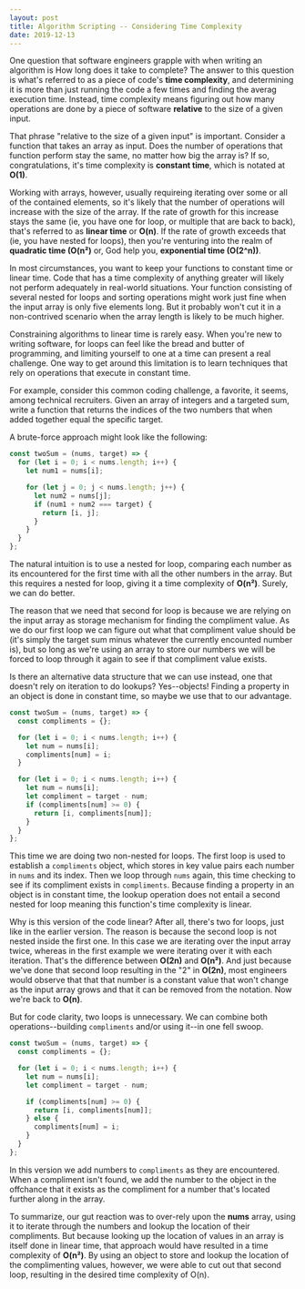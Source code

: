 ```yaml
---
layout: post
title: Algorithm Scripting -- Considering Time Complexity
date: 2019-12-13
---
```


One question that software engineers grapple with when writing an algorithm is How long does it take to complete? The answer to this question is what's referred to as a piece of code's **time complexity**, and determining it is more than just running the code a few times and finding the averag execution time. Instead, time complexity means figuring out how many operations are done by a piece of software **relative** to the size of a given input.

That phrase "relative to the size of a given input" is important. Consider a function that takes an array as input. Does the number of operations that function perform stay the same, no matter how big the array is? If so, congratulations, it's time complexity is **constant time**, which is notated at **O(1)**.

Working with arrays, however, usually requireing iterating over some or all of the contained elements, so it's likely that the number of operations will increase with the size of the array. If the rate of growth for this increase stays the same (ie, you have one for loop, or multiple that are back to back), that's referred to as **linear time** or **O(n)**. If the rate of growth exceeds that (ie, you have nested for loops), then you're venturing into the realm of **quadratic time (O(n&sup2;)** or, God help you, **exponential time (O(2^n))**.

In most circumstances, you want to keep your functions to constant time or linear time. Code that has a time complexity of anything greater will likely not perform adequately in real-world situations. Your function consisting of several nested for loops and sorting operations might work just fine when the input array is only five elements long. But it probably won't cut it in a non-contrived scenario when the array length is likely to be much higher.

Constraining algorithms to linear time is rarely easy. When you're new to writing software, for loops can feel like the bread and butter of programming, and limiting yourself to one at a time can present a real challenge. One way to get around this limitation is to learn techniques that rely on operations that execute in constant time.

For example, consider this common coding challenge, a favorite, it seems, among technical recruiters. Given an array of integers and a targeted sum, write a function that returns the indices of the two numbers that when added together equal the specific target.

A brute-force approach might look like the following:

```javascript
const twoSum = (nums, target) => {
  for (let i = 0; i < nums.length; i++) {
    let num1 = nums[i];

    for (let j = 0; j < nums.length; j++) {
      let num2 = nums[j];
      if (num1 + num2 === target) {
        return [i, j];
      }
    }
  }
};
```

The natural intuition is to use a nested for loop, comparing each number as its encountered for the first time with all the other numbers in the array. But this requires a nested for loop, giving it a time complexity of **O(n&sup2;)**. Surely, we can do better.

The reason that we need that second for loop is because we are relying on the input array as storage mechanism for finding the compliment value. As we do our first loop we can figure out what that compliment value should be (it's simply the target sum minus whatever the currently encounted number is), but so long as we're using an array to store our numbers we will be forced to loop through it again to see if that compliment value exists.

Is there an alternative data structure that we can use instead, one that doesn't rely on iteration to do lookups? Yes--objects! Finding a property in an object is done in constant time, so maybe we use that to our advantage.

```javascript
const twoSum = (nums, target) => {
  const compliments = {};

  for (let i = 0; i < nums.length; i++) {
    let num = nums[i];
    compliments[num] = i;
  }

  for (let i = 0; i < nums.length; i++) {
    let num = nums[i];
    let compliment = target - num;
    if (compliments[num] >= 0) {
      return [i, compliments[num]];
    }
  }
};
```

This time we are doing two non-nested for loops. The first loop is used to establish a `compliments` object, which stores in key value pairs each number in `nums` and its index. Then we loop through `nums` again, this time checking to see if its compliment exists in `compliments`. Because finding a property in an object is in constant time, the lookup operation does not entail a second nested for loop meaning this function's time complexity is linear.

Why is this version of the code linear? After all, there's two for loops, just like in the earlier version. The reason is because the second loop is not nested inside the first one. In this case we are iterating over the input array twice, whereas in the first example we were iterating over it with each iteration. That's the difference between **O(2n)** and **O(n&sup2;)**. And just because we've done that second loop resulting in the "2" in **O(2n)**, most engineers would observe that that that number is a constant value that won't change as the input array grows and that it can be removed from the notation. Now we're back to **O(n)**.

But for code clarity, two loops is unnecessary. We can combine both operations--building `compliments` and/or using it--in one fell swoop.

```javascript
const twoSum = (nums, target) => {
  const compliments = {};

  for (let i = 0; i < nums.length; i++) {
    let num = nums[i];
    let compliment = target - num;

    if (compliments[num] >= 0) {
      return [i, compliments[num]];
    } else {
      compliments[num] = i;
    }
  }
};
```

In this version we add numbers to `compliments` as they are encountered. When a compliment isn't found, we add the number to the object in the offchance that it exists as the compliment for a number that's located further along in the array.

To summarize, our gut reaction was to over-rely upon the **nums** array, using it to iterate through the numbers and lookup the location of their compliments. But because looking up the location of values in an array is itself done in linear time, that approach would have resulted in a time complexity of **O(n&sup2;)**. By using an object to store and lookup the location of the complimenting values, however, we were able to cut out that second loop, resulting in the desired time complexity of O(n).
